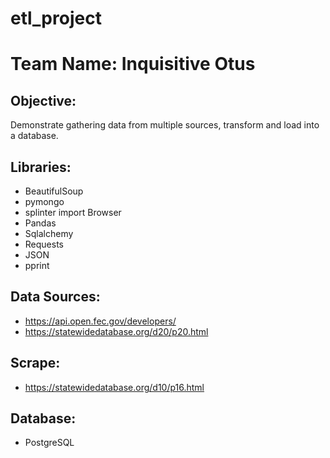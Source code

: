 # etl_project
# Team Name: Inquisitive Otus


## Objective:
Demonstrate gathering data from multiple sources, transform and load into a database. 

## Libraries:
* BeautifulSoup
* pymongo
* splinter import Browser
* Pandas
* Sqlalchemy
* Requests
* JSON
* pprint


## Data Sources:
* https://api.open.fec.gov/developers/
* https://statewidedatabase.org/d20/p20.html

## Scrape:
* https://statewidedatabase.org/d10/p16.html

## Database:
* PostgreSQL

